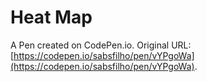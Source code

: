# Heat Map

A Pen created on CodePen.io. Original URL: [https://codepen.io/sabsfilho/pen/vYPgoWa](https://codepen.io/sabsfilho/pen/vYPgoWa).

